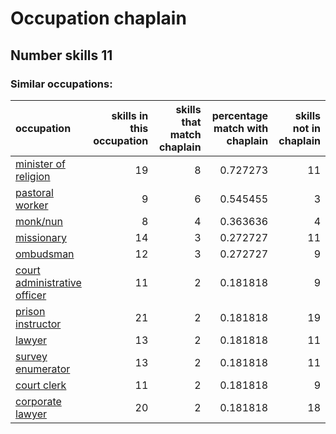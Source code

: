 # Occupation chaplain
## Number skills 11
### Similar occupations:
| occupation                                                      |   skills in this occupation |   skills that match chaplain |   percentage match with chaplain |   skills not in chaplain |
|:----------------------------------------------------------------|----------------------------:|-----------------------------:|---------------------------------:|-------------------------:|
| [minister of religion](minister_of_religion.md)                 |                          19 |                            8 |                         0.727273 |                       11 |
| [pastoral worker](pastoral_worker.md)                           |                           9 |                            6 |                         0.545455 |                        3 |
| [monk/nun](monk-nun.md)                                         |                           8 |                            4 |                         0.363636 |                        4 |
| [missionary](missionary.md)                                     |                          14 |                            3 |                         0.272727 |                       11 |
| [ombudsman](ombudsman.md)                                       |                          12 |                            3 |                         0.272727 |                        9 |
| [court administrative officer](court_administrative_officer.md) |                          11 |                            2 |                         0.181818 |                        9 |
| [prison instructor](prison_instructor.md)                       |                          21 |                            2 |                         0.181818 |                       19 |
| [lawyer](lawyer.md)                                             |                          13 |                            2 |                         0.181818 |                       11 |
| [survey enumerator](survey_enumerator.md)                       |                          13 |                            2 |                         0.181818 |                       11 |
| [court clerk](court_clerk.md)                                   |                          11 |                            2 |                         0.181818 |                        9 |
| [corporate lawyer](corporate_lawyer.md)                         |                          20 |                            2 |                         0.181818 |                       18 |
